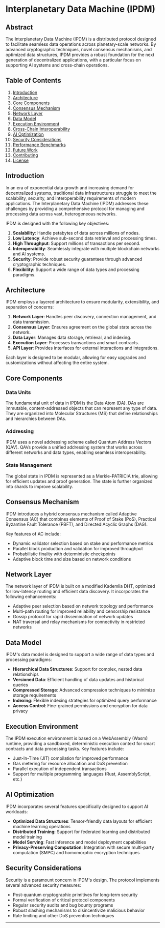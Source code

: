 # Interplanetary Data Machine (IPDM)

## Abstract

The Interplanetary Data Machine (IPDM) is a distributed protocol designed to facilitate seamless data operations across planetary-scale networks. By advanced cryptographic techniques, novel consensus mechanisms, and optimized data structures, IPDM provides a robust foundation for the next generation of decentralized applications, with a particular focus on supporting AI systems and cross-chain operations.

## Table of Contents

1. [Introduction](#introduction)
2. [Architecture](#architecture)
3. [Core Components](#core-components)
4. [Consensus Mechanism](#consensus-mechanism)
5. [Network Layer](#network-layer)
6. [Data Model](#data-model)
7. [Execution Environment](#execution-environment)
8. [Cross-Chain Interoperability](#cross-chain-interoperability)
9. [AI Optimization](#ai-optimization)
10. [Security Considerations](#security-considerations)
11. [Performance Benchmarks](#performance-benchmarks)
12. [Future Work](#future-work)
13. [Contributing](#contributing)
14. [License](#license)

## Introduction

In an era of exponential data growth and increasing demand for decentralized systems, traditional data infrastructures struggle to meet the scalability, security, and interoperability requirements of modern applications. The Interplanetary Data Machine (IPDM) addresses these challenges by providing a comprehensive protocol for managing and processing data across vast, heterogeneous networks.

IPDM is designed with the following key objectives:

1. **Scalability**: Handle petabytes of data across millions of nodes.
2. **Low Latency**: Achieve sub-second data retrieval and processing times.
3. **High Throughput**: Support millions of transactions per second.
4. **Interoperability**: Seamlessly integrate with multiple blockchain networks and AI systems.
5. **Security**: Provide robust security guarantees through advanced cryptographic techniques.
6. **Flexibility**: Support a wide range of data types and processing paradigms.

## Architecture

IPDM employs a layered architecture to ensure modularity, extensibility, and separation of concerns:

1. **Network Layer**: Handles peer discovery, connection management, and data transmission.
2. **Consensus Layer**: Ensures agreement on the global state across the network.
3. **Data Layer**: Manages data storage, retrieval, and indexing.
4. **Execution Layer**: Processes transactions and smart contracts.
5. **API Layer**: Provides interfaces for external interactions and integrations.

Each layer is designed to be modular, allowing for easy upgrades and customizations without affecting the entire system.

## Core Components

### Data Units

The fundamental unit of data in IPDM is the Data Atom (DA). DAs are immutable, content-addressed objects that can represent any type of data. They are organized into Molecular Structures (MS) that define relationships and hierarchies between DAs.

### Addressing

IPDM uses a novel addressing scheme called Quantum Address Vectors (QAV). QAVs provide a unified addressing system that works across different networks and data types, enabling seamless interoperability.

### State Management

The global state in IPDM is represented as a Merkle-PATRICIA trie, allowing for efficient updates and proof generation. The state is further organized into shards to improve scalability.

## Consensus Mechanism

IPDM introduces a hybrid consensus mechanism called Adaptive Consensus (AC) that combines elements of Proof of Stake (PoS), Practical Byzantine Fault Tolerance (PBFT), and Directed Acyclic Graphs (DAG).

Key features of AC include:

- Dynamic validator selection based on stake and performance metrics
- Parallel block production and validation for improved throughput
- Probabilistic finality with deterministic checkpoints
- Adaptive block time and size based on network conditions

## Network Layer

The network layer of IPDM is built on a modified Kademlia DHT, optimized for low-latency routing and efficient data discovery. It incorporates the following enhancements:

- Adaptive peer selection based on network topology and performance
- Multi-path routing for improved reliability and censorship resistance
- Gossip protocol for rapid dissemination of network updates
- NAT traversal and relay mechanisms for connectivity in restricted networks

## Data Model

IPDM's data model is designed to support a wide range of data types and processing paradigms:

- **Hierarchical Data Structures**: Support for complex, nested data relationships
- **Versioned Data**: Efficient handling of data updates and historical queries
- **Compressed Storage**: Advanced compression techniques to minimize storage requirements
- **Indexing**: Flexible indexing strategies for optimized query performance
- **Access Control**: Fine-grained permissions and encryption for data privacy

## Execution Environment

The IPDM execution environment is based on a WebAssembly (Wasm) runtime, providing a sandboxed, deterministic execution context for smart contracts and data processing tasks. Key features include:

- Just-In-Time (JIT) compilation for improved performance
- Gas metering for resource allocation and DoS prevention
- Parallel execution of independent transactions
- Support for multiple programming languages (Rust, AssemblyScript, etc.)

## AI Optimization

IPDM incorporates several features specifically designed to support AI workloads:

- **Optimized Data Structures**: Tensor-friendly data layouts for efficient machine learning operations
- **Distributed Training**: Support for federated learning and distributed model training
- **Model Serving**: Fast inference and model deployment capabilities
- **Privacy-Preserving Computation**: Integration with secure multi-party computation (SMPC) and homomorphic encryption techniques

## Security Considerations

Security is a paramount concern in IPDM's design. The protocol implements several advanced security measures:

- Post-quantum cryptographic primitives for long-term security
- Formal verification of critical protocol components
- Regular security audits and bug bounty programs
- Robust slashing mechanisms to disincentivize malicious behavior
- Rate limiting and other DoS prevention techniques

<!-- ## Performance Benchmarks

Initial benchmarks demonstrate IPDM's exceptional performance:

- Throughput: Up to 1 million transactions per second
- Latency: Average confirmation time of 0.x seconds
- Scalability: Linear scaling up to x0,000 nodes tested
- Storage Efficiency: x0% reduction in data storage requirements compared to traditional systems

(Note: Detailed benchmark methodology and results are available in the `docs/benchmarks.md` file) -->

---
